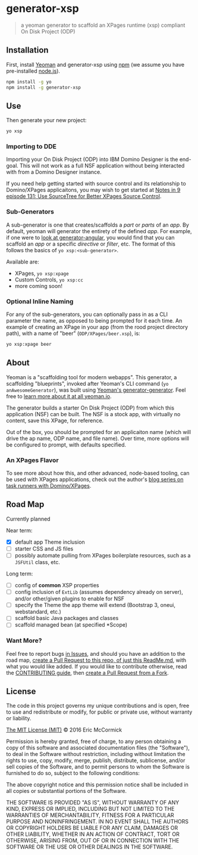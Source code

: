 # generator-xsp

> a yeoman generator to scaffold an XPages runtime (xsp) compliant On Disk Project (ODP)

<!--
[![NPM version][npm-image]][npm-url] [![Build Status][travis-image]][travis-url] [![Dependency Status][daviddm-image]][daviddm-url] [![Coverage percentage][coveralls-image]][coveralls-url]
-->

## Installation

First, install [Yeoman](http://yeoman.io) and generator-xsp using [npm](https://www.npmjs.com/) (we assume you have pre-installed [node.js](https://nodejs.org/)).

```bash
npm install -g yo
npm install -g generator-xsp
```

## Use

Then generate your new project:

```bash
yo xsp
```

### Importing to DDE

Importing your On Disk Project (ODP) into IBM Domino Designer is the end-goal. This will not work as a full NSF application without being interacted with from a Domino Designer instance.

If you need help getting started with source control and its relationship to Domino/XPages applicaitons, you may wish to get started at [Notes in 9 episode 131: Use SourceTree for Better XPages Source Control](http://www.notesin9.com/2013/11/12/notesin9-131-use-sourcetree-for-better-xpages-source-control/).

### Sub-Generators

A sub-generator is one that creates/scaffolds a _part_ or _parts_ of an _app_. By default, yeoman will generator the entirety of the defined _app_. For example, if one were to [look at generator-angular](https://github.com/yeoman/generator-angular#generators), you would find that you can scaffold an _app_ or a specific _directive_ or _filter_, etc. The format of this follows the basics of `yo xsp:<sub-generator>`.

Available are:

* XPages, `yo xsp:xpage`
* Custom Controls, `yo xsp:cc`
* more coming soon!

### Optional Inline Naming

For any of the sub-generators, you can optionally pass in as a CLI parameter the name, as opposed to being prompted for it each time. An example of creating an XPage in your app (from the rood project directory path), with a name of "beer" (`ODP/XPages/beer.xsp`), is:

```bash
yo xsp:xpage beer
```

## About

Yeoman is a "scaffolding tool for modern webapps". This generator, a scaffolding "blueprints", invoked after Yeoman's CLI command (`yo anAwesomeGenerator`), was built using [Yeoman's generator-generator](https://github.com/yeoman/generator-generator). Feel free to [learn more about it at all yeoman.io](http://yeoman.io/).

The generator builds a starter On Disk Project (ODP) from which this application (NSF) can be built. The NSF is a stock app, with virtually no content, save this XPage, for reference.

Out of the box, you should be prompted for an applicaiton name (which will drive the ap name, ODP name, and file name). Over time, more options will be configured to prompt, with defaults specified.

### An XPages Flavor

To see more about how this, and other advanced, node-based tooling, can be used with XPages applications, check out the author's [blog series on task runners with Domino/XPages](https://edm00se.io/task-runners-with-domino-apps).

## Road Map

Currently planned

Near term:

- [x] default app Theme inclusion
- [ ] starter CSS and JS files
- [ ] possibly automate pulling from XPages boilerplate resources, such as a `JSFUtil` class, etc.

Long term:

- [ ] config of **common** XSP properties
- [ ] config inclusion of `ExtLib` (assumes dependency already on server), and/or other/given plugins to enable for NSF
- [ ] specify the Theme the app theme will extend (Bootstrap 3, oneui, webstandard, etc.)
- [ ] scaffold basic Java packages and classes
- [ ] scaffold managed bean (at specified *Scope)

### Want More?

Feel free to report bugs [in Issues](https://github.com/edm00se/generator-xsp/issues), and should you have an addition to the road map, [create a Pull Request to this repo, of just this ReadMe.md](https://github.com/edm00se/generator-xsp/edit/master/ReadMe.md), with what you would like added. If you would like to contribute otherwise, read the [CONTRIBUTING guide](https://github.com/edm00se/generator-xsp/blob/master/CONTRIBUTING.md), then [create a Pull Request from a Fork](https://github.com/edm00se/generator-xsp/compare).

## License

The code in this project governs my unique contributions and is open, free to use and redistribute or modify, for public or private use, without warranty or liability.

[The MIT License (MIT)](http://choosealicense.com/licenses/mit/) © 2016 Eric McCormick

Permission is hereby granted, free of charge, to any person obtaining a copy of this software and associated documentation files (the "Software"), to deal in the Software without restriction, including without limitation the rights to use, copy, modify, merge, publish, distribute, sublicense, and/or sell copies of the Software, and to permit persons to whom the Software is furnished to do so, subject to the following conditions:

The above copyright notice and this permission notice shall be included in all copies or substantial portions of the Software.

THE SOFTWARE IS PROVIDED "AS IS", WITHOUT WARRANTY OF ANY KIND, EXPRESS OR IMPLIED, INCLUDING BUT NOT LIMITED TO THE WARRANTIES OF MERCHANTABILITY, FITNESS FOR A PARTICULAR PURPOSE AND NONINFRINGEMENT. IN NO EVENT SHALL THE AUTHORS OR COPYRIGHT HOLDERS BE LIABLE FOR ANY CLAIM, DAMAGES OR OTHER LIABILITY, WHETHER IN AN ACTION OF CONTRACT, TORT OR OTHERWISE, ARISING FROM, OUT OF OR IN CONNECTION WITH THE SOFTWARE OR THE USE OR OTHER DEALINGS IN THE SOFTWARE.


[npm-image]: https://badge.fury.io/js/generator-xsp.svg
[npm-url]: https://npmjs.org/package/generator-xsp
[travis-image]: https://travis-ci.org/edm00se/generator-xsp.svg?branch=master
[travis-url]: https://travis-ci.org/edm00se/generator-xsp
[daviddm-image]: https://david-dm.org/edm00se/generator-xsp.svg?theme=shields.io
[daviddm-url]: https://david-dm.org/edm00se/generator-xsp
[coveralls-image]: https://coveralls.io/repos/edm00se/generator-xsp/badge.svg
[coveralls-url]: https://coveralls.io/r/edm00se/generator-xsp
